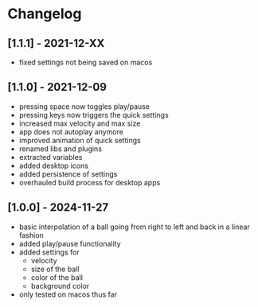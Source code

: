 # Changelog

## [1.1.1] - 2021-12-XX

- fixed settings not being saved on macos

## [1.1.0] - 2021-12-09

- pressing space now toggles play/pause
- pressing keys now triggers the quick settings
- increased max velocity and max size
- app does not autoplay anymore
- improved animation of quick settings
- renamed libs and plugins
- extracted variables
- added desktop icons
- added persistence of settings
- overhauled build process for desktop apps

## [1.0.0] - 2024-11-27

- basic interpolation of a ball going from right to left and back in a linear fashion
- added play/pause functionality
- added settings for
    - velocity
    - size of the ball
    - color of the ball
    - background color
- only tested on macos thus far